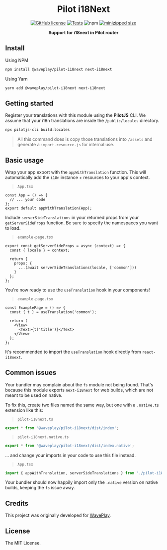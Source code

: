 <h1 align="center">Pilot i18Next</h1>

<div align="center">

[![GitHub license](https://img.shields.io/github/license/Wave-Play/pilot-i18next?style=flat)](https://github.com/Wave-Play/pilot-i18next/blob/main/LICENSE) [![Tests](https://github.com/Wave-Play/pilot-i18next/workflows/CI/badge.svg)](https://github.com/Wave-Play/pilot-i18next/actions) ![npm](https://img.shields.io/npm/v/@waveplay/pilot-i18next) [![minizipped size](https://badgen.net/bundlephobia/minzip/@waveplay/pilot-i18next)](https://bundlephobia.com/result?p=@waveplay/pilot-i18next)

**Support for i18next in Pilot router**

</div>

## Install

Using NPM

```bash
npm install @waveplay/pilot-i18next next-i18next
```

Using Yarn

```bash
yarn add @waveplay/pilot-i18next next-i18next
```

## Getting started

Register your translations with this module using the **PilotJS** CLI. We assume that your i18n translations are inside the `/public/locales` directory. 

```bash
npx pilotjs-cli build:locales
```

> All this command does is copy those translations into `/assets` and generate a `import-resource.js` for internal use.

## Basic usage

Wrap your app export with the `appWithTranslation` function. This will automatically add the `i18n` instance + resources to your app's context.

> `App.tsx`
```tsx
const App = () => {
  // ... your code
};
export default appWithTranslation(App);
```

Include `serverSideTranslations` in your returned props from your `getServerSideProps` function. Be sure to specify the namespaces you want to load.

> `example-page.tsx`
```tsx
export const getServerSideProps = async (context) => {
  const { locale } = context;

  return {
    props: {
      ...(await serverSideTranslations(locale, ['common']))
    }
  };
};
```

You're now ready to use the `useTranslation` hook in your components!

> `example-page.tsx`
```tsx
const ExamplePage = () => {
  const { t } = useTranslation('common');

  return (
    <View>
      <Text>{t('title')}</Text>
    </View>
  );
};
```

It's recommended to import the `useTranslation` hook directly from `react-i18next`.

## Common issues

Your bundler may complain about the `fs` module not being found. That's because this module exports `next-i18next` for web builds, which are not meant to be used on native.

To fix this, create two files named the same way, but one with a `.native.ts` extension like this:

> `pilot-i18next.ts`
```ts
export * from '@waveplay/pilot-i18next/dist/index';
```

> `pilot-i18next.native.ts`
```ts
export * from '@waveplay/pilot-i18next/dist/index.native';
```

... and change your imports in your code to use this file instead.
> `App.tsx`
```ts
import { appWithTranslation, serverSideTranslations } from './pilot-i18next';
```

Your bundler should now happily import only the `.native` version on native builds, keeping the `fs` issue away.

## Credits

This project was originally developed for [WavePlay](https://waveplay.com).

## License

The MIT License.

